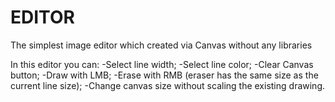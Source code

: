 # EDITOR
The simplest image editor which created via Canvas without any libraries 

In this editor you can:
  -Select line width;
  -Select line color;
  -Clear Canvas button;
  -Draw with LMB;
  -Erase with RMB (eraser has the same size as the current line size);
  -Change canvas size without scaling the existing drawing.
